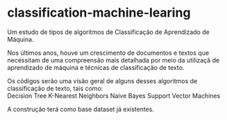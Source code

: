 # classification-machine-learing
Um estudo de tipos de algoritmos de Classificação de Aprendizado de Máquina. 

Nos últimos anos, houve um crescimento de documentos e textos que necessitam de uma compreensão mais detalhada por meio da utilizaçã de aprendizado de máquina e técnicas de classificação de texto.

Os códigos serão uma visão geral de alguns desses algoritmos de classificação de texto, tais como:     
Decision Tree
K-Nearest Neighbors
Naive Bayes
Support Vector Machines

A construção terá como base dataset já existentes.      
